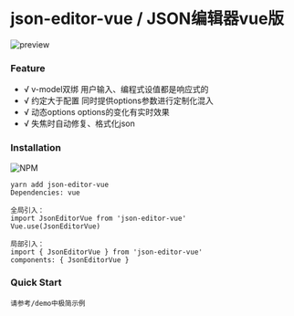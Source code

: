 # json-editor-vue / JSON编辑器vue版

![preview](./preview.png)

### Feature

- √ v-model双绑 用户输入、编程式设值都是响应式的
- √ 约定大于配置 同时提供options参数进行定制化混入
- √ 动态options options的变化有实时效果
- √ 失焦时自动修复、格式化json

### Installation
![NPM](https://nodei.co/npm/json-editor-vue.png)
```
yarn add json-editor-vue
Dependencies: vue

全局引入：
import JsonEditorVue from 'json-editor-vue'
Vue.use(JsonEditorVue)

局部引入：
import { JsonEditorVue } from 'json-editor-vue'
components: { JsonEditorVue }
```


### Quick Start
```
请参考/demo中极简示例
```
